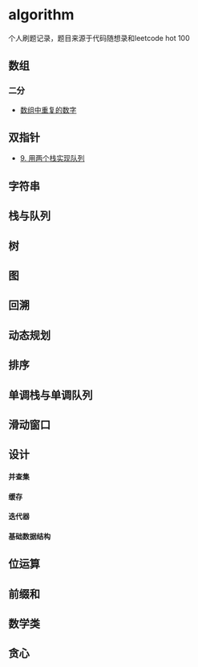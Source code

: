# algorithm
个人刷题记录，题目来源于代码随想录和leetcode hot 100

## 数组
### 二分

- [数组中重复的数字](3.%20数组中重复的数字.md)

## 双指针

- [9. 用两个栈实现队列](9.%20用两个栈实现队列.md)

## 

## 字符串

## 栈与队列

## 树

## 图

## 回溯

## 动态规划

## 排序

## 单调栈与单调队列

## 滑动窗口

## 设计
#### 并查集
#### 缓存
#### 迭代器
#### 基础数据结构

## 位运算

## 前缀和

## 数学类

## 贪心



